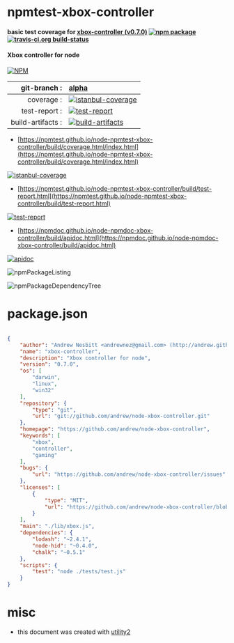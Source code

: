 # npmtest-xbox-controller

#### basic test coverage for  [xbox-controller (v0.7.0)](https://github.com/andrew/node-xbox-controller)  [![npm package](https://img.shields.io/npm/v/npmtest-xbox-controller.svg?style=flat-square)](https://www.npmjs.org/package/npmtest-xbox-controller) [![travis-ci.org build-status](https://api.travis-ci.org/npmtest/node-npmtest-xbox-controller.svg)](https://travis-ci.org/npmtest/node-npmtest-xbox-controller)

#### Xbox controller for node

[![NPM](https://nodei.co/npm/xbox-controller.png?downloads=true&downloadRank=true&stars=true)](https://www.npmjs.com/package/xbox-controller)

| git-branch : | [alpha](https://github.com/npmtest/node-npmtest-xbox-controller/tree/alpha)|
|--:|:--|
| coverage : | [![istanbul-coverage](https://npmtest.github.io/node-npmtest-xbox-controller/build/coverage.badge.svg)](https://npmtest.github.io/node-npmtest-xbox-controller/build/coverage.html/index.html)|
| test-report : | [![test-report](https://npmtest.github.io/node-npmtest-xbox-controller/build/test-report.badge.svg)](https://npmtest.github.io/node-npmtest-xbox-controller/build/test-report.html)|
| build-artifacts : | [![build-artifacts](https://npmtest.github.io/node-npmtest-xbox-controller/glyphicons_144_folder_open.png)](https://github.com/npmtest/node-npmtest-xbox-controller/tree/gh-pages/build)|

- [https://npmtest.github.io/node-npmtest-xbox-controller/build/coverage.html/index.html](https://npmtest.github.io/node-npmtest-xbox-controller/build/coverage.html/index.html)

[![istanbul-coverage](https://npmtest.github.io/node-npmtest-xbox-controller/build/screenCapture.buildCi.browser.%252Ftmp%252Fbuild%252Fcoverage.lib.html.png)](https://npmtest.github.io/node-npmtest-xbox-controller/build/coverage.html/index.html)

- [https://npmtest.github.io/node-npmtest-xbox-controller/build/test-report.html](https://npmtest.github.io/node-npmtest-xbox-controller/build/test-report.html)

[![test-report](https://npmtest.github.io/node-npmtest-xbox-controller/build/screenCapture.buildCi.browser.%252Ftmp%252Fbuild%252Ftest-report.html.png)](https://npmtest.github.io/node-npmtest-xbox-controller/build/test-report.html)

- [https://npmdoc.github.io/node-npmdoc-xbox-controller/build/apidoc.html](https://npmdoc.github.io/node-npmdoc-xbox-controller/build/apidoc.html)

[![apidoc](https://npmdoc.github.io/node-npmdoc-xbox-controller/build/screenCapture.buildCi.browser.%252Ftmp%252Fbuild%252Fapidoc.html.png)](https://npmdoc.github.io/node-npmdoc-xbox-controller/build/apidoc.html)

![npmPackageListing](https://npmtest.github.io/node-npmtest-xbox-controller/build/screenCapture.npmPackageListing.svg)

![npmPackageDependencyTree](https://npmtest.github.io/node-npmtest-xbox-controller/build/screenCapture.npmPackageDependencyTree.svg)



# package.json

```json

{
    "author": "Andrew Nesbitt <andrewnez@gmail.com> (http://andrew.github.io)",
    "name": "xbox-controller",
    "description": "Xbox controller for node",
    "version": "0.7.0",
    "os": [
        "darwin",
        "linux",
        "win32"
    ],
    "repository": {
        "type": "git",
        "url": "git://github.com/andrew/node-xbox-controller.git"
    },
    "homepage": "https://github.com/andrew/node-xbox-controller",
    "keywords": [
        "xbox",
        "controller",
        "gaming"
    ],
    "bugs": {
        "url": "https://github.com/andrew/node-xbox-controller/issues"
    },
    "licenses": [
        {
            "type": "MIT",
            "url": "https://github.com/andrew/node-xbox-controller/blob/master/LICENSE"
        }
    ],
    "main": "./lib/xbox.js",
    "dependencies": {
        "lodash": "~2.4.1",
        "node-hid": "~0.4.0",
        "chalk": "~0.5.1"
    },
    "scripts": {
        "test": "node ./tests/test.js"
    }
}
```



# misc
- this document was created with [utility2](https://github.com/kaizhu256/node-utility2)
